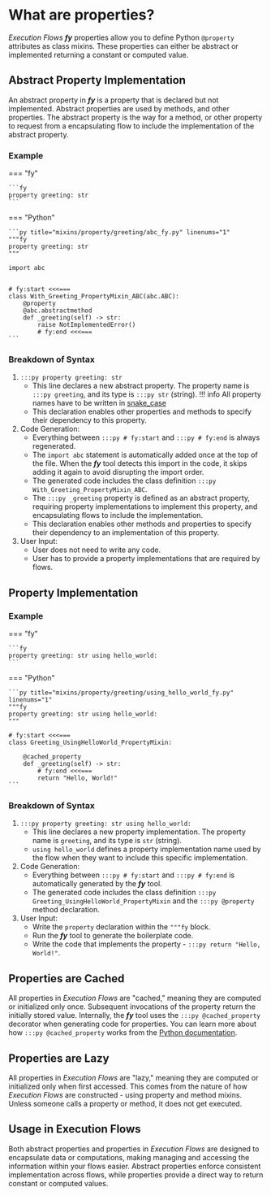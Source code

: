 # What are properties?

_Execution Flows_ ___fy___ properties allow you to define Python `@property` attributes as class mixins. These properties can either be abstract or implemented returning a constant or computed value.

## Abstract Property Implementation

An abstract property in ___fy___ is a property that is declared but not implemented. Abstract properties are used by methods, and other properties. The abstract property is the way for a method, or other property to request from a encapsulating flow to include the implementation of the abstract property.

### Example

=== "fy"

    ```fy
    property greeting: str
    ```

=== "Python"
    
    ```py title="mixins/property/greeting/abc_fy.py" linenums="1"
    """fy
    property greeting: str
    """

    import abc
    
    
    # fy:start <<<===
    class With_Greeting_PropertyMixin_ABC(abc.ABC):
        @property
        @abc.abstractmethod
        def _greeting(self) -> str:
            raise NotImplementedError()
            # fy:end <<<===
    ```

### Breakdown of Syntax

1. `:::py property greeting: str`
    - This line declares a new abstract property. The property name is `:::py greeting`, and its type is `:::py str` (string).
    !!! info 
        All property names have to be written in [snake_case](https://en.wikipedia.org/wiki/Snake_case)
    - This declaration enables other properties and methods to specify their dependency to this property.
2. Code Generation:
    - Everything between `:::py # fy:start` and `:::py # fy:end` is always regenerated.
    - The `import abc` statement is automatically added once at the top of the file. When the ___fy___ tool detects this import in the code, it skips adding it again to avoid disrupting the import order.
    - The generated code includes the class definition `:::py With_Greeting_PropertyMixin_ABC`.
    - The `:::py _greeting` property is defined as an abstract property, requiring property implementations to implement this property, and encapsulating flows to include the implementation.
    - This declaration enables other methods and properties to specify their dependency to an implementation of this property.
3. User Input:
    - User does not need to write any code.
    - User has to provide a property implementations that are required by flows.

## Property Implementation

### Example

=== "fy"

    ```fy
    property greeting: str using hello_world:
    ```

=== "Python"

    ```py title="mixins/property/greeting/using_hello_world_fy.py" linenums="1"
    """fy
    property greeting: str using hello_world:
    """
    
    # fy:start <<<===
    class Greeting_UsingHelloWorld_PropertyMixin:
    
        @cached_property
        def _greeting(self) -> str:
            # fy:end <<<===
            return "Hello, World!"
    ```

### Breakdown of Syntax

1. `:::py property greeting: str using hello_world:`
    - This line declares a new property implementation. The property name is `greeting`, and its type is `str` (string).
    - `using hello_world` defines a property implementation name used by the flow when they want to include this specific implementation. 
2. Code Generation:
    - Everything between `:::py # fy:start` and `:::py # fy:end` is automatically generated by the ___fy___ tool.
    - The generated code includes the class definition `:::py Greeting_UsingHelloWorld_PropertyMixin` and the `:::py @property` method declaration.
3. User Input:
    - Write the `property` declaration within the `"""fy` block. 
    - Run the ___fy___ tool to generate the boilerplate code.
    - Write the code that implements the property - `:::py return "Hello, World!"`.

## Properties are Cached

All properties in _Execution Flows_ are "cached," meaning they are computed or initialized only once. Subsequent invocations of the property return the initially stored value. Internally, the ___fy___ tool uses the `:::py @cached_property` decorator when generating code for properties. You can learn more about how `:::py @cached_property` works from the [Python documentation](https://docs.python.org/3/library/functools.html#functools.cached_property).

## Properties are Lazy

All properties in _Execution Flows_ are "lazy," meaning they are computed or initialized only when first accessed. This comes from the nature of how _Execution Flows_ are constructed - using property and method mixins. Unless someone calls a property or method, it does not get executed.

## Usage in Execution Flows

Both abstract properties and properties in _Execution Flows_ are designed to encapsulate data or computations, making managing and accessing the information within your flows easier. Abstract properties enforce consistent implementation across flows, while properties provide a direct way to return constant or computed values.

